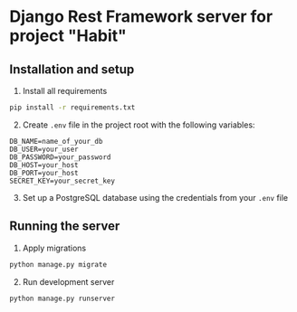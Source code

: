 # Django Rest Framework server for project "Habit"

## Installation and setup

1. Install all requirements
```bash
pip install -r requirements.txt
```

2. Create `.env` file in the project root with the following variables:
```
DB_NAME=name_of_your_db
DB_USER=your_user
DB_PASSWORD=your_password
DB_HOST=your_host
DB_PORT=your_host
SECRET_KEY=your_secret_key
```

3. Set up a PostgreSQL database using the credentials from your `.env` file


## Running the server

1. Apply migrations
```bash
python manage.py migrate
```
2. Run development server
```bash
python manage.py runserver
```